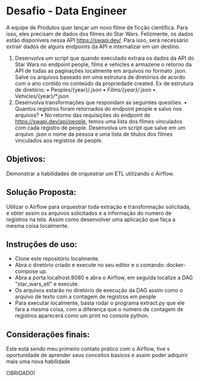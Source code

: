 # Desafio - Data Engineer
 A equipe de Produtos quer lançar um novo filme de ficção científica. Para isso, eles precisam de dados dos filmes do Star Wars. Felizmente, os dados estão disponíveis nessa API https://swapi.dev/. Para isso, será necessário extrair dados de alguns endpoints da API e internalizar em um destino. 
1. Desenvolva um script que quando executado extraia os dados da API do Star Wars no endpoint people, films e vehicles e armazene o retorno da API de todas as paginações localmente em arquivos no formato .json. Salve os arquivos baseado em uma estrutura de diretórios de acordo com o ano contido no conteúdo da propriedade created. 
Ex de estrutura de diretório:
•    Peoples/{year}/*.json
•    Films/{year}/*.json
•    Vehicles/{year}/*.json
2. Desenvolva transformações que respondam as seguintes questões. 
•    Quantos registros foram retornados do endpoint people e salvo nos arquivos?
• No retorno das requisições do endpoint de https://swapi.dev/api/people, temos uma lista dos filmes vinculados com cada registro de people. Desenvolva um script que salve em um arquivo .json o nome da pessoa e uma lista de títulos dos filmes vinculados aos registros de people.

## Objetivos:

Demonstrar a habilidades de orquestrar um ETL utilizando o Airflow. 

## Solução Proposta:
Utilizar o Airflow para orquestrar toda extração e transformação solicitada, e obter assim os arquivos solicitados e a informação do numero de registros na tela. Assim como desenvolver uma aplicação que faça a mesma coisa localmente.
 
## Instruções de uso:

 - Clone este repositório localmente.
 - Abra o diretório criado e execute no seu editor e o comando: docker-compose up.
 - Abra a porta localhost:8080 e abra o Airflow, em seguida localize a DAG "star_wars_etl" e execute.
  - Os arquivos estarão no diretório de execução da DAG assim como o arquivo de texto com a contagem de registros em people
  - Para executar localmente, basta rodar o programa extract.py que ele fara a mesma coisa, com a diferença que o número de contagem de registros aparecerá como um print no console python.

## Considerações finais:

Este está sendo meu primeiro contato prático com o Airflow, tive s oportunidade de aprender seus conceitos basicos e assim poder adiquirir mais uma nova habilidade

OBRIGADO!

